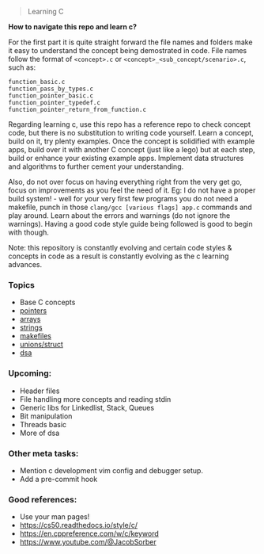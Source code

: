 > Learning C

**How to navigate this repo and learn c?**

For the first part it is quite straight forward the file names and folders make it easy to understand the concept being demostrated in code.
File names follow the format of `<concept>.c` or `<concept>_<sub_concept/scenario>.c`, such as:

```
function_basic.c
function_pass_by_types.c
function_pointer_basic.c
function_pointer_typedef.c
function_pointer_return_from_function.c
```

Regarding learning c, use this repo has a reference repo to check concept code, but there is no substitution to writing code yourself. Learn a concept, build on it, try plenty examples. Once the concept is solidified with example apps, build over it with another C concept (just like a lego) but at each step, build or enhance your existing example apps. Implement data structures and algorithms to further cement your understanding.

Also, do not over focus on having everything right from the very get go, focus on improvements as you feel the need of it. Eg: I do not have a proper build system! - well for your very first few programs you do not need a makefile, punch in those `clang/gcc [various flags] app.c` commands and play around. Learn about the errors and warnings (do not ignore the warnings). Having a good code style guide being followed is good to begin with though.

Note: this repository is constantly evolving and certain code styles & concepts in code as a result is constantly evolving as the c learning advances.

### Topics
- Base C concepts
- [pointers](./pointers)
- [arrays](./arrays)
- [strings](./strings)
- [makefiles](./makefiles)
- [unions/struct](./unions)
- [dsa](./dsa)

### Upcoming:
- Header files
- File handling more concepts and reading stdin
- Generic libs for Linkedlist, Stack, Queues
- Bit manipulation
- Threads basic
- More of dsa

### Other meta tasks:
- Mention c development vim config and debugger setup.
- Add a pre-commit hook

### Good references:
- Use your man pages!
- https://cs50.readthedocs.io/style/c/
- https://en.cppreference.com/w/c/keyword
- https://www.youtube.com/@JacobSorber

